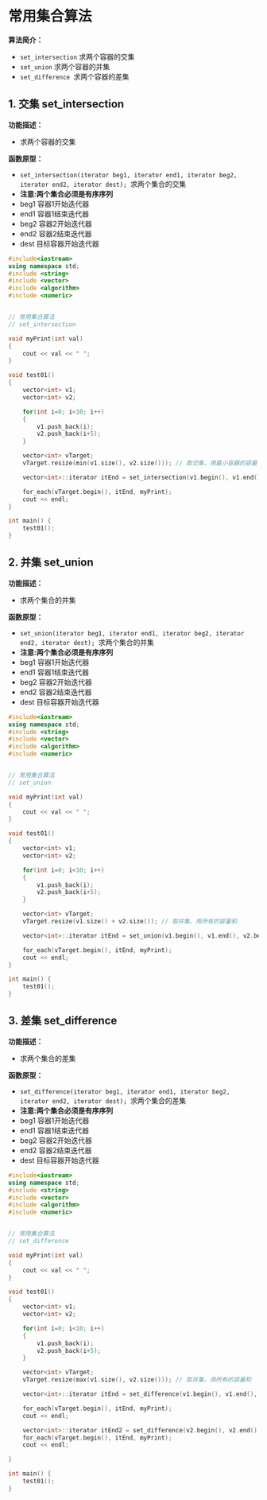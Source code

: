 # 常用集合算法

**算法简介：**

- `set_intersection` 求两个容器的交集
- `set_union` 求两个容器的并集
- `set_difference `求两个容器的差集

## 1. 交集 set_intersection

**功能描述：**

- 求两个容器的交集

**函数原型：**

- `set_intersection(iterator beg1, iterator end1, iterator beg2, iterator end2, iterator dest); `求两个集合的交集
- **注意:两个集合必须是有序序列**
- beg1 容器1开始迭代器
- end1 容器1结束迭代器
- beg2 容器2开始迭代器
- end2 容器2结束迭代器
- dest 目标容器开始迭代器

```cpp
#include<iostream>
using namespace std;
#include <string>
#include <vector>
#include <algorithm>
#include <numeric> 


// 常用集合算法
// set_intersection

void myPrint(int val)
{
	cout << val << " ";
}

void test01()
{
    vector<int> v1;
	vector<int> v2;

	for(int i=0; i<10; i++)
	{
		v1.push_back(i);
		v2.push_back(i+5);
	}

	vector<int> vTarget;
	vTarget.resize(min(v1.size(), v2.size())); // 取交集，用最小容器的容量

	vector<int>::iterator itEnd = set_intersection(v1.begin(), v1.end(), v2.begin(), v2.end(), vTarget.begin());

	for_each(vTarget.begin(), itEnd, myPrint);
	cout << endl;
}

int main() {
	test01(); 
}
```

## 2. 并集 set_union

**功能描述：**

- 求两个集合的并集

**函数原型：**

- `set_union(iterator beg1, iterator end1, iterator beg2, iterator end2, iterator dest); `求两个集合的并集
- **注意:两个集合必须是有序序列**
- beg1 容器1开始迭代器
- end1 容器1结束迭代器
- beg2 容器2开始迭代器
- end2 容器2结束迭代器
- dest 目标容器开始迭代器

```cpp
#include<iostream>
using namespace std;
#include <string>
#include <vector>
#include <algorithm>
#include <numeric> 


// 常用集合算法
// set_union

void myPrint(int val)
{
	cout << val << " ";
}

void test01()
{
    vector<int> v1;
	vector<int> v2;

	for(int i=0; i<10; i++)
	{
		v1.push_back(i);
		v2.push_back(i+5);
	}

	vector<int> vTarget;
	vTarget.resize(v1.size() + v2.size()); // 取并集，用所有的容量和

	vector<int>::iterator itEnd = set_union(v1.begin(), v1.end(), v2.begin(), v2.end(), vTarget.begin());

	for_each(vTarget.begin(), itEnd, myPrint);
	cout << endl;
}

int main() {
	test01(); 
}
```

## 3. 差集 set_difference

**功能描述：**

- 求两个集合的差集

**函数原型：**

- `set_difference(iterator beg1, iterator end1, iterator beg2, iterator end2, iterator dest); `求两个集合的差集
- **注意:两个集合必须是有序序列**
- beg1 容器1开始迭代器
- end1 容器1结束迭代器
- beg2 容器2开始迭代器
- end2 容器2结束迭代器
- dest 目标容器开始迭代器

```cpp
#include<iostream>
using namespace std;
#include <string>
#include <vector>
#include <algorithm>
#include <numeric> 


// 常用集合算法
// set_difference

void myPrint(int val)
{
	cout << val << " ";
}

void test01()
{
    vector<int> v1;
	vector<int> v2;

	for(int i=0; i<10; i++)
	{
		v1.push_back(i);
		v2.push_back(i+5);
	}

	vector<int> vTarget;
	vTarget.resize(max(v1.size(), v2.size())); // 取并集，用所有的容量和

	vector<int>::iterator itEnd = set_difference(v1.begin(), v1.end(), v2.begin(), v2.end(), vTarget.begin()); // v1-v2  0 1 2 3 4

	for_each(vTarget.begin(), itEnd, myPrint);
	cout << endl;

	vector<int>::iterator itEnd2 = set_difference(v2.begin(), v2.end(), v1.begin(), v1.end(), vTarget.begin());  // v2-v1  10 11 12 13 14
	for_each(vTarget.begin(), itEnd, myPrint);
	cout << endl;

}

int main() {
	test01(); 
}
```

